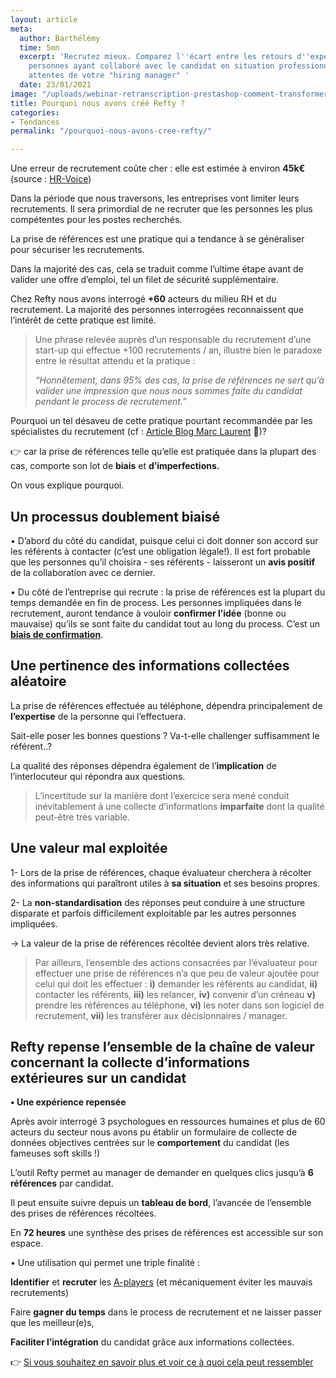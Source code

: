 ```yaml
---
layout: article
meta:
  author: Barthélémy
  time: 5mn
  excerpt: 'Recrutez mieux. Comparez l''écart entre les retours d''expériences des
    personnes ayant collaboré avec le candidat en situation professionnelle avec les
    attentes de votre "hiring manager" '
  date: 23/01/2021
image: "/uploads/webinar-retranscription-prestashop-comment-transformer-la-periode-d-essai-a-tous-les-couts.png"
title: Pourquoi nous avons créé Refty ?
categories:
- Tendances
permalink: "/pourquoi-nous-avons-cree-refty/"

---
```

Une erreur de recrutement coûte cher : elle est estimée à environ **45k€** (source : [HR-Voice](https://www.hr-voice.com/recrutement/recrutement-rate-quel-est-le-cout-pour-lentreprise/2019/02/11/#:\~:text=Le%20co%C3%BBt%20d'un%20recrutement,la%20r%C3%A9mun%C3%A9ration%20de%20celui%2Dci.&text=Lorsque%20l'entreprise%20fait%20appel,annuel%20brut%20du%20candidat%20embauch%C3%A9.))

Dans la période que nous traversons, les entreprises vont limiter leurs recrutements. Il sera primordial de ne recruter que les personnes les plus compétentes pour les postes recherchés.

La prise de références est une pratique qui a tendance à se généraliser pour sécuriser les recrutements.

Dans la majorité des cas, cela se traduit comme l’ultime étape avant de valider une offre d’emploi, tel un filet de sécurité supplémentaire.

Chez Refty nous avons interrogé **+60** acteurs du milieu RH et du recrutement. La majorité des personnes interrogées reconnaissent que l’intérêt de cette pratique est limité.

> Une phrase relevée auprès d’un responsable du recrutement d’une start-up qui effectue +100 recrutements / an, illustre bien le paradoxe entre le résultat attendu et la pratique :
>
> _“Honnêtement, dans 95% des cas, la prise de références ne sert qu’à valider une impression que nous nous sommes_ _faite_ _du candidat pendant le process de recrutement.”_

Pourquoi un tel désaveu de cette pratique pourtant recommandée par les spécialistes du recrutement (cf : [Article Blog Marc Laurent](https://medium.com/@mrclrnt/part-6-taking-up-genuine-references-79b57dc4cf2e) 🤗)?

👉  car la prise de références telle qu’elle est pratiquée dans la plupart des cas, comporte son lot de **biais** et **d’imperfections.**

On vous explique pourquoi.

## **Un processus doublement biaisé**

• D’abord du côté du candidat, puisque celui ci doit donner son accord sur les référents à contacter (c’est une obligation légale!). Il est fort probable que les personnes qu’il choisira - ses référents -  laisseront un **avis positif** de la collaboration avec ce dernier.

• Du côté de l’entreprise qui recrute : la prise de références est la plupart du temps demandée en fin de process. Les personnes impliquées dans le recrutement, auront tendance à vouloir **confirmer l’idée** (bonne ou mauvaise) qu’ils se sont faite du candidat tout au long du process. C’est un [**biais de confirmation**](https://blog.refty.co/intuition-un-indicateur-fiable-en-entretien/).

## **Une pertinence des informations collectées aléatoire**

La prise de références effectuée au téléphone, dépendra principalement de **l’expertise** de la personne qui l’effectuera.

Sait-elle poser les bonnes questions ? Va-t-elle challenger suffisamment le référent..?

La qualité des réponses dépendra également de l’**implication** de l’interlocuteur qui répondra aux questions.

> L’incertitude sur la manière dont l’exercice sera mené conduit inévitablement à une collecte d’informations **imparfaite** dont la qualité peut-être très variable.

## **Une valeur mal exploitée**

1- Lors de la prise de références, chaque évaluateur cherchera à récolter des informations qui paraîtront utiles à **sa situation** et ses besoins propres.

2- La **non-standardisation** des réponses peut conduire à une structure disparate et parfois difficilement exploitable par les autres personnes impliquées.

→ La valeur de la prise de références récoltée devient alors très relative.

> Par ailleurs, l’ensemble des actions consacrées par l’évaluateur pour effectuer une prise de références n’a que peu de valeur ajoutée pour celui qui doit les effectuer : **i)** demander les référents au candidat, **ii)** contacter les référents, **iii)** les relancer, **iv)** convenir d’un créneau **v)** prendre les références au téléphone, **vi)** les noter dans son logiciel de recrutement, **vii)** les transférer aux décisionnaires / manager.

## **Refty repense l’ensemble de la chaîne de valeur concernant la collecte d’informations extérieures sur un candidat**

**• Une expérience repensée**

Après avoir interrogé 3 psychologues en ressources humaines et plus de 60 acteurs du secteur nous avons pu établir un formulaire de collecte de données objectives centrées sur le **comportement** du candidat (les fameuses soft skills !)

L’outil Refty permet au manager de demander en quelques clics jusqu’à **6 références** par candidat.

Il peut ensuite suivre depuis un **tableau de bord**, l’avancée de l’ensemble des prises de références récoltées.

En **72 heures** une synthèse des prises de références est accessible sur son espace.

• Une utilisation qui permet une triple finalité :

**Identifier** et **recruter** les [A-players](https://whothebook.com/)  (et mécaniquement éviter les mauvais recrutements)

Faire **gagner du temps** dans le process de recrutement et ne laisser passer que les meilleur(e)s,

**Faciliter l’intégration** du candidat grâce aux informations collectées.

👉 [Si vous souhaitez en savoir plus et voir ce à quoi cela peut ressembler](https://refty.co/)